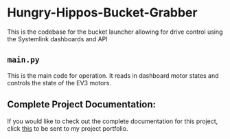 # Hungry-Hippos-Bucket-Grabber

This is the codebase for the bucket launcher allowing for drive control using the Systemlink dashboards and API

## ```main.py```

This is the main code for operation. It reads in dashboard motor states and controls the state of the EV3 motors. 

## Complete Project Documentation: 

If you would like to check out the complete documentation for this project, click [this](https://owengervais.myportfolio.com/robotics-project-2) to be sent to my project portfolio.

